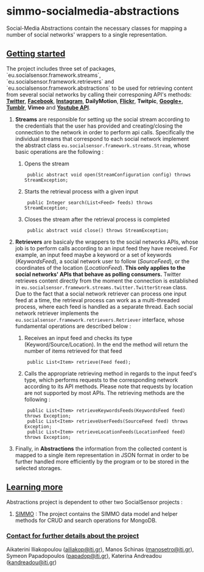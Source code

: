 simmo-socialmedia-abstractions
========================


<p>Social-Media Abstractions contain the necessary classes for mapping a number of social networks' wrappers to a single representation.</p>

<h2><u>Getting started</u></h2>
The project includes three set of packages, `eu.socialsensor.framework.streams`, `eu.socialsensor.framework.retrievers` and `eu.socialsensor.framework.abstractions` to be used for retrieving content from several social networks by calling their corresponing API's methods: <strong><a href="http://twitter4j.org/en/">Twitter</a></strong>, <strong><a href="http://restfb.com/">Facebook</a></strong>, <strong><a href="https://github.com/sachin-handiekar/jInstagram">Instagram</a></strong>, <strong>DailyMotion</strong>, <strong><a href="http://www.flickr.com/services/api/">Flickr</a></strong>, <strong>Twitpic</strong>, <strong><a href="https://developers.google.com/+/quickstart/java">Google+</a></strong>, <strong><a href="https://github.com/tumblr/jumblr">Tumblr</a></strong>, <strong>Vimeo</strong> and <strong><a href="https://developers.google.com/youtube/v3/">Youtube API</a></strong>. 

1. <strong>Streams</strong> are responsible for setting up the social stream according to the credentials that the user has provided and creating/closing the connection to the network in order to perform api calls. Specifically the individual streams that correspond to each social network implement the abstract class `eu.socialsensor.framework.streams.Stream`, whose basic operations are the following : 
    1. Opens the stream
    
            public abstract void open(StreamConfiguration config) throws StreamException;
    
    2. Starts the retrieval process with a given input 
    
            public Integer search(List<Feed> feeds) throws StreamException;
    
    3. Closes the stream after the retrieval process is completed
    
            public abstract void close() throws StreamException;

2. <strong>Retrievers</strong> are basicaly the wrappers to the social networks APIs, whose job is to perform calls according to an input feed they have received. For example, an input feed maybe a keyword or a set of keywords (<i>KeywordsFeed</i>), a social network user to follow (<i>SourceFeed</i>), or the coordinates of the location (<i>LocationFeed</i>).<strong> This only applies to the social networks' APIs that behave as polling consumers.</strong> Twitter retrieves content directly from the moment the connection is established in `eu.socialsensor.framework.streams.twitter.TwitterStream` class. Due to the fact that a social network retriever can process one input feed at a time, the retrieval process can work as a multi-threaded process, where each feed is handled as a separate thread. Each social network retriever implements the `eu.socialsensor.framework.retrievers.Retriever` interface, whose fundamental operations are described below : 
    1. Receives an input feed and checks its type (Keyword/Source/Location). In the end the method will return the number of items retrieved for that feed
    
            public List<Item> retrieve(Feed feed);
    
    2. Calls the appropriate retrieving method in regards to the input feed's type, which performs requests to the corresponding network according to its API methods. Please note that requests by location are not supported by most APIs. The retrieving methods are the following : 
    
            public List<Item> retrieveKeywordsFeeds(KeywordsFeed feed) throws Exception;
            public List<Item> retrieveUserFeeds(SourceFeed feed) throws Exception;
            public List<Item> retrieveLocationFeeds(LocationFeed feed) throws Exception;
    

3. Finally, in <strong>Abstractions</strong> the information from the collected content is mapped to a single item representation in JSON format in order to be further handled more efficiently by the program or to be stored in the selected storages. 

<h2><u>Learning more</u></h2>

Abstractions project is dependent to other two SocialSensor projects : 

1. <a href="https://github.com/MKLab-ITI/simmo.git"> SIMMO</a> : The project contains the SIMMO data model and helper methods for CRUD and search operations for MongoDB.

<h3><u>Contact for further details about the project</u></h3>

Aikaterini Iliakopoulou (ailiakop@iti.gr), Manos Schinas (manosetro@iti.gr), Symeon Papadopoulos (papadop@iti.gr), Katerina Andreadou (kandreadou@iti.gr)
